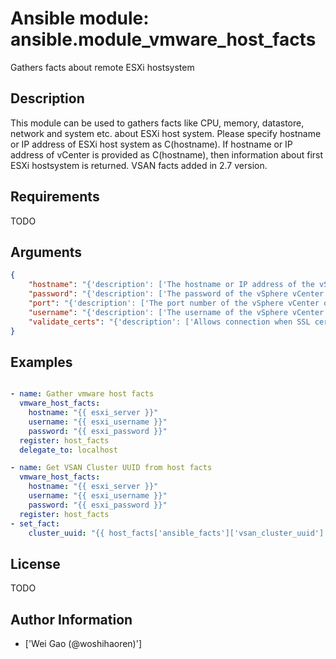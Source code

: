 # Ansible module: ansible.module_vmware_host_facts


Gathers facts about remote ESXi hostsystem

## Description

This module can be used to gathers facts like CPU, memory, datastore, network and system etc. about ESXi host system.
Please specify hostname or IP address of ESXi host system as C(hostname).
If hostname or IP address of vCenter is provided as C(hostname), then information about first ESXi hostsystem is returned.
VSAN facts added in 2.7 version.

## Requirements

TODO

## Arguments

``` json
{
    "hostname": "{'description': ['The hostname or IP address of the vSphere vCenter or ESXi server.', 'If the value is not specified in the task, the value of environment variable C(VMWARE_HOST) will be used instead.', 'Environment variable supported added in version 2.6.'], 'type': 'str'}",
    "password": "{'description': ['The password of the vSphere vCenter or ESXi server.', 'If the value is not specified in the task, the value of environment variable C(VMWARE_PASSWORD) will be used instead.', 'Environment variable supported added in version 2.6.'], 'type': 'str', 'aliases': ['pass', 'pwd']}",
    "port": "{'description': ['The port number of the vSphere vCenter or ESXi server.', 'If the value is not specified in the task, the value of environment variable C(VMWARE_PORT) will be used instead.', 'Environment variable supported added in version 2.6.'], 'type': 'int', 'default': 443, 'version_added': 2.5}",
    "username": "{'description': ['The username of the vSphere vCenter or ESXi server.', 'If the value is not specified in the task, the value of environment variable C(VMWARE_USER) will be used instead.', 'Environment variable supported added in version 2.6.'], 'type': 'str', 'aliases': ['admin', 'user']}",
    "validate_certs": "{'description': ['Allows connection when SSL certificates are not valid. Set to C(false) when certificates are not trusted.', 'If the value is not specified in the task, the value of environment variable C(VMWARE_VALIDATE_CERTS) will be used instead.', 'Environment variable supported added in version 2.6.', 'If set to C(yes), please make sure Python >= 2.7.9 is installed on the given machine.'], 'type': 'bool', 'default': True}",
}
```

## Examples


``` yaml

- name: Gather vmware host facts
  vmware_host_facts:
    hostname: "{{ esxi_server }}"
    username: "{{ esxi_username }}"
    password: "{{ esxi_password }}"
  register: host_facts
  delegate_to: localhost

- name: Get VSAN Cluster UUID from host facts
  vmware_host_facts:
    hostname: "{{ esxi_server }}"
    username: "{{ esxi_username }}"
    password: "{{ esxi_password }}"
  register: host_facts
- set_fact:
    cluster_uuid: "{{ host_facts['ansible_facts']['vsan_cluster_uuid'] }}"

```

## License

TODO

## Author Information
  - ['Wei Gao (@woshihaoren)']
